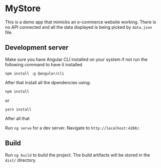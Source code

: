 # MyStore

This is a demo app that mimicks an e-commerce website working. There is no API connected and all the data displayed is being picked by `data.json` file.


## Development server

Make sure you have Angular CLI installed on your system if not run the following command to have it installed

`npm install -g @angular/cli`

After that install all the dpendencies using:

`npm install`

or

`yarn install`

After all that

Run `ng serve` for a dev server. Navigate to `http://localhost:4200/`.



## Build

Run `ng build` to build the project. The build artifacts will be stored in the `dist/` directory.

